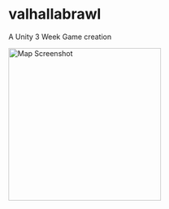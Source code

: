 # valhallabrawl
A Unity 3 Week Game creation

<img src="https://raw.githubusercontent.com/TheCell/valhallabrawl/master/mapScreenshotStartWeek3.png" height="300" alt="Map Screenshot" />